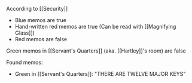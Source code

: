 According to [[Security]]
- Blue memos are true
- Hand-written red memos are true (Can be read with [[Magnifying Glass]])
- Red memos are false

Green memos in [[Servant's Quarters]] (aka. [[Hartley]]'s room) are false

Found memos:
- Green in [[Servant's Quarters]]: "THERE ARE TWELVE MAJOR KEYS"